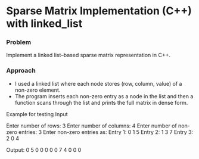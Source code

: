 # Sparse Matrix Implementation (C++) with linked_list

### Problem
Implement a linked list–based sparse matrix representation in C++.

### Approach
- I used a linked list where each node stores (row, column, value) of a non-zero element.  
- The program inserts each non-zero entry as a node in the list and then a function scans through the list and prints the full matrix in dense form.  

Example for testing
Input

Enter number of rows: 3
Enter number of columns: 4
Enter number of non-zero entries: 3
Enter non-zero entries as:
Entry 1: 0 1 5
Entry 2: 1 3 7
Entry 3: 2 0 4

Output:
0 5 0 0
0 0 0 7
4 0 0 0